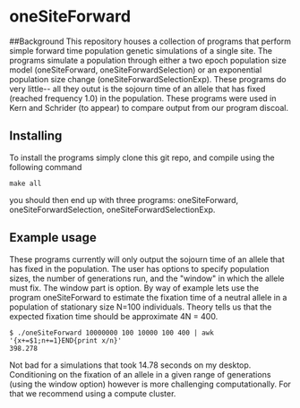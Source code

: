 # oneSiteForward

##Background
This repository houses a collection of programs that perform simple forward time population genetic simulations of a single site.
The programs simulate a population through either a two epoch population size model (oneSiteForward, oneSiteForwardSelection) or an exponential population size change (oneSiteForwardSelectionExp). These programs do very little-- all they outut is the sojourn time of an allele that has fixed (reached frequency 1.0) in the population. These programs were used in  Kern and Schrider (to appear) to compare output from our program discoal.

## Installing
To install the programs simply clone this git repo, and compile using the following command

```
make all
```
you should then end up with three programs: oneSiteForward, oneSiteForwardSelection, oneSiteForwardSelectionExp.

## Example usage
These programs currently will only output the sojourn time of an allele that has fixed in the population. The user has options to specify population sizes, the number of generations run, and the "window" in which the allele must fix. The window part is option. By way of example lets use the program oneSiteForward to estimate the fixation time of a neutral allele in a population of stationary size N=100 individuals. Theory tells us that the expected fixation time should be approximate 4N = 400.

```
$ ./oneSiteForward 10000000 100 10000 100 400 | awk '{x+=$1;n+=1}END{print x/n}'
398.278
```
Not bad for a simulations that took 14.78 seconds on my desktop. Conditioning on the fixation of an allele in a given range of generations (using the window option) however is more challenging computationally. For that we recommend using a compute cluster.

